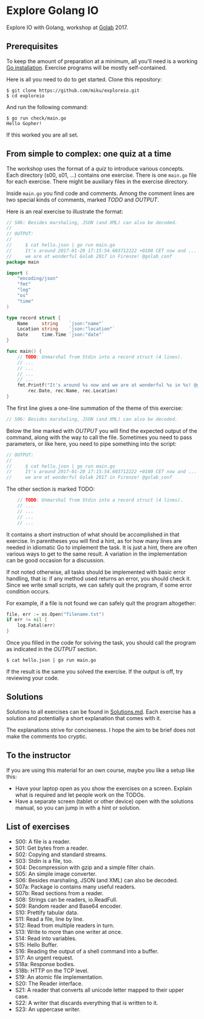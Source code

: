 Explore Golang IO
=================

Explore IO with Golang, workshop at [Golab](http://golab.io) 2017.

Prerequisites
-------------

To keep the amount of preparation at a minimum, all you'll need is a working
[Go installation](https://golang.org/doc/install). Exercise programs will be
mostly self-contained.

Here is all you need to do to get started. Clone this repository:

```
$ git clone https://github.com/miku/exploreio.git
$ cd exploreio
```

And run the following command:

```
$ go run check/main.go
Hello Gopher!
```

If this worked you are all set.

From simple to complex: one quiz at a time
------------------------------------------

The workshop uses the format of a *quiz* to introduce various concepts. Each
directory (s00, s01, ...) contains one exercise. There is one `main.go` file
for each exercise. There might be auxiliary files in the exercise directory.

Inside `main.go` you find code and comments. Among the comment lines are two
special kinds of comments, marked *TODO* and *OUTPUT*.

Here is an real exercise to illustrate the format:

```go
// S06: Besides marshaling, JSON (and XML) can also be decoded.
//
// OUTPUT:
//
//     $ cat hello.json | go run main.go
//     It's around 2017-01-20 17:15:54.603712222 +0100 CET now and ...
//     we are at wonderful Golab 2017 in Firenze! @golab_conf
package main

import (
	"encoding/json"
	"fmt"
	"log"
	"os"
	"time"
)

type record struct {
	Name     string    `json:"name"`
	Location string    `json:"location"`
	Date     time.Time `json:"date"`
}

func main() {
	// TODO: Unmarshal from Stdin into a record struct (4 lines).
	// ...
	// ...
	// ...
	// ...
	fmt.Printf("It's around %s now and we are at wonderful %s in %s! @golab_conf\n",
		rec.Date, rec.Name, rec.Location)
}

```

The first line gives a one-line summation of the theme of this exercise:

```go
// S06: Besides marshaling, JSON (and XML) can also be decoded.
```


Below the line marked with *OUTPUT* you will find the expected output of the
command, along with the way to call the file. Sometimes you need to pass
parameters, or like here, you need to pipe something into the script:

```go
// OUTPUT:
//
//     $ cat hello.json | go run main.go
//     It's around 2017-01-20 17:15:54.603712222 +0100 CET now and ...
//     we are at wonderful Golab 2017 in Firenze! @golab_conf

```

The other section is marked TODO:

```go
	// TODO: Unmarshal from Stdin into a record struct (4 lines).
	// ...
	// ...
	// ...
	// ...
```

It contains a short instruction of what should be accomplished in that
exercise. In parentheses you will find a hint, as for how many lines are needed
in idiomatic Go to implement the task. It is just a hint, there are often various ways to get to 
the same result. A variation in the implementation can be good occasion for a discussion.

If not noted otherwise, all tasks should be implemented with basic error
handling, that is: if any method used returns an error, you should check it.
Since we write small scripts, we can safely quit the program, if some error
condition occurs.

For example, if a file is not found we can safely quit the program altogether:

```go
file, err := os.Open("filename.txt")
if err != nil {
	log.Fatal(err)
}
```

Once you filled in the code for solving the task, you should call the program
as indicated in the *OUTPUT* section.

```shell
$ cat hello.json | go run main.go
```

If the result is the same you solved the exercise. If the output is off, try
reviewing your code.

Solutions
---------

Solutions to all exercises can be found in
[Solutions.md](https://github.com/miku/exploreio/blob/master/Solutions.md).
Each exercise has a solution and potentially a short explanation that
comes with it.

The explanations strive for conciseness. I hope the aim to be brief does not
make the comments too cryptic.

To the instructor
-----------------

If you are using this material for an own course, maybe you like a setup like this:

* Have your laptop open as you show the exercises on a screen. Explain what is required and let people work on the TODOs.
* Have a separate screen (tablet or other device) open with the solutions manual,
so you can jump in with a hint or solution.

List of exercises
-----------------

* S00: A file is a reader.
* S01: Get bytes from a reader.
* S02: Copying and standard streams.
* S03: Stdin is a file, too.
* S04: Decompression with gzip and a simple filter chain.
* S05: An simple image converter.
* S06: Besides marshaling, JSON (and XML) can also be decoded.
* S07a: Package io contains many useful readers.
* S07b: Read sections from a reader.
* S08: Strings can be readers, io.ReadFull.
* S09: Random reader and Base64 encoder.
* S10: Prettify tabular data.
* S11: Read a file, line by line.
* S12: Read from multiple readers in turn.
* S13: Write to more than one writer at once.
* S14: Read into variables.
* S15: Hello Buffer.
* S16: Reading the output of a shell command into a buffer.
* S17: An urgent request.
* S18a: Response bodies.
* S18b: HTTP on the TCP level.
* S19: An atomic file implementation.
* S20: The Reader interface.
* S21: A reader that converts all unicode letter mapped to their upper case.
* S22: A writer that discards everything that is written to it.
* S23: An uppercase writer.
